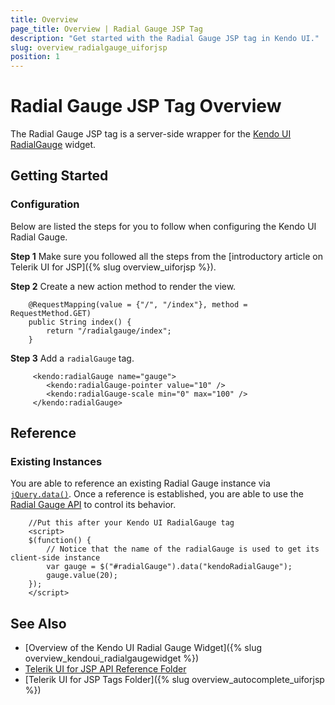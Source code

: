 ```yaml
---
title: Overview
page_title: Overview | Radial Gauge JSP Tag
description: "Get started with the Radial Gauge JSP tag in Kendo UI."
slug: overview_radialgauge_uiforjsp
position: 1
---
```


# Radial Gauge JSP Tag Overview

The Radial Gauge JSP tag is a server-side wrapper for the [Kendo UI RadialGauge](/api/javascript/dataviz/ui/radialgauge) widget.

## Getting Started

### Configuration

Below are listed the steps for you to follow when configuring the Kendo UI Radial Gauge.

**Step 1** Make sure you followed all the steps from the [introductory article on Telerik UI for JSP]({% slug overview_uiforjsp %}).

**Step 2** Create a new action method to render the view.



        @RequestMapping(value = {"/", "/index"}, method = RequestMethod.GET)
        public String index() {
            return "/radialgauge/index";
        }

**Step 3** Add a `radialGauge` tag.



         <kendo:radialGauge name="gauge">
            <kendo:radialGauge-pointer value="10" />
            <kendo:radialGauge-scale min="0" max="100" />
         </kendo:radialGauge>

## Reference

### Existing Instances

You are able to reference an existing Radial Gauge instance via [`jQuery.data()`](http://api.jquery.com/jQuery.data/). Once a reference is established, you are able to use the [Radial Gauge API](/api/javascript/dataviz/ui/radialgauge#methods) to control its behavior.



        //Put this after your Kendo UI RadialGauge tag
        <script>
        $(function() {
            // Notice that the name of the radialGauge is used to get its client-side instance
            var gauge = $("#radialGauge").data("kendoRadialGauge");
            gauge.value(20);
        });
        </script>

## See Also

* [Overview of the Kendo UI Radial Gauge Widget]({% slug overview_kendoui_radialgaugewidget %})
* [Telerik UI for JSP API Reference Folder](/api/jsp/autocomplete/animation)
* [Telerik UI for JSP Tags Folder]({% slug overview_autocomplete_uiforjsp %})

